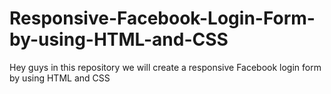 # Responsive-Facebook-Login-Form-by-using-HTML-and-CSS
Hey guys in this repository we will create a responsive Facebook login form by using HTML and CSS
